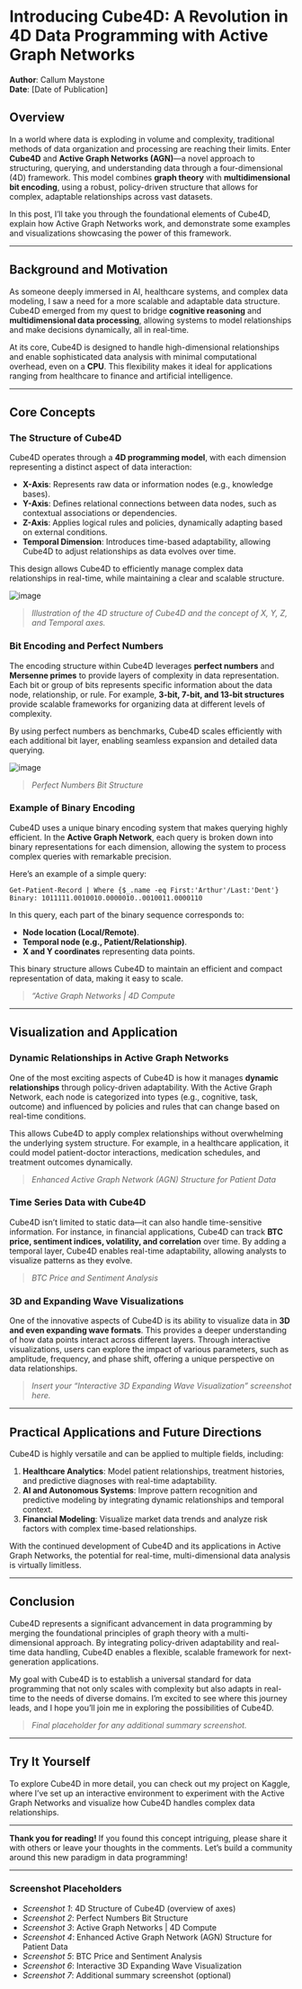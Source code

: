 # Introducing Cube4D: A Revolution in 4D Data Programming with Active Graph Networks

**Author**: Callum Maystone  
**Date**: [Date of Publication]

## Overview

In a world where data is exploding in volume and complexity, traditional methods of data organization and processing are reaching their limits. Enter **Cube4D** and **Active Graph Networks (AGN)**—a novel approach to structuring, querying, and understanding data through a four-dimensional (4D) framework. This model combines **graph theory** with **multidimensional bit encoding**, using a robust, policy-driven structure that allows for complex, adaptable relationships across vast datasets.

In this post, I’ll take you through the foundational elements of Cube4D, explain how Active Graph Networks work, and demonstrate some examples and visualizations showcasing the power of this framework.

---

## Background and Motivation

As someone deeply immersed in AI, healthcare systems, and complex data modeling, I saw a need for a more scalable and adaptable data structure. Cube4D emerged from my quest to bridge **cognitive reasoning** and **multidimensional data processing**, allowing systems to model relationships and make decisions dynamically, all in real-time.

At its core, Cube4D is designed to handle high-dimensional relationships and enable sophisticated data analysis with minimal computational overhead, even on a **CPU**. This flexibility makes it ideal for applications ranging from healthcare to finance and artificial intelligence.

---

## Core Concepts

### The Structure of Cube4D

Cube4D operates through a **4D programming model**, with each dimension representing a distinct aspect of data interaction:

- **X-Axis**: Represents raw data or information nodes (e.g., knowledge bases).
- **Y-Axis**: Defines relational connections between data nodes, such as contextual associations or dependencies.
- **Z-Axis**: Applies logical rules and policies, dynamically adapting based on external conditions.
- **Temporal Dimension**: Introduces time-based adaptability, allowing Cube4D to adjust relationships as data evolves over time.

This design allows Cube4D to efficiently manage complex data relationships in real-time, while maintaining a clear and scalable structure.

![image](https://github.com/user-attachments/assets/3fa0cba8-a9bd-4b72-9d3d-3fa7a08ac9d8)


> *Illustration of the 4D structure of Cube4D and the concept of X, Y, Z, and Temporal axes.*


### Bit Encoding and Perfect Numbers

The encoding structure within Cube4D leverages **perfect numbers** and **Mersenne primes** to provide layers of complexity in data representation. Each bit or group of bits represents specific information about the data node, relationship, or rule. For example, **3-bit, 7-bit, and 13-bit structures** provide scalable frameworks for organizing data at different levels of complexity.

By using perfect numbers as benchmarks, Cube4D scales efficiently with each additional bit layer, enabling seamless expansion and detailed data querying.


![image](https://github.com/user-attachments/assets/898a128d-3c96-441d-93c2-26f1d11784a8)

> *Perfect Numbers Bit Structure*

### Example of Binary Encoding

Cube4D uses a unique binary encoding system that makes querying highly efficient. In the **Active Graph Network**, each query is broken down into binary representations for each dimension, allowing the system to process complex queries with remarkable precision.

Here’s an example of a simple query:

```plaintext
Get-Patient-Record | Where {$_.name -eq First:'Arthur'/Last:'Dent'}
Binary: 1011111.0010010.0000010..0010011.0000110
```

In this query, each part of the binary sequence corresponds to:
- **Node location (Local/Remote)**.
- **Temporal node (e.g., Patient/Relationship)**.
- **X and Y coordinates** representing data points.

This binary structure allows Cube4D to maintain an efficient and compact representation of data, making it easy to scale.

> *“Active Graph Networks | 4D Compute*

---

## Visualization and Application

### Dynamic Relationships in Active Graph Networks

One of the most exciting aspects of Cube4D is how it manages **dynamic relationships** through policy-driven adaptability. With the Active Graph Network, each node is categorized into types (e.g., cognitive, task, outcome) and influenced by policies and rules that can change based on real-time conditions.

This allows Cube4D to apply complex relationships without overwhelming the underlying system structure. For example, in a healthcare application, it could model patient-doctor interactions, medication schedules, and treatment outcomes dynamically.



> *Enhanced Active Graph Network (AGN) Structure for Patient Data*

### Time Series Data with Cube4D

Cube4D isn’t limited to static data—it can also handle time-sensitive information. For instance, in financial applications, Cube4D can track **BTC price, sentiment indices, volatility, and correlation** over time. By adding a temporal layer, Cube4D enables real-time adaptability, allowing analysts to visualize patterns as they evolve.


> *BTC Price and Sentiment Analysis*

### 3D and Expanding Wave Visualizations

One of the innovative aspects of Cube4D is its ability to visualize data in **3D and even expanding wave formats**. This provides a deeper understanding of how data points interact across different layers. Through interactive visualizations, users can explore the impact of various parameters, such as amplitude, frequency, and phase shift, offering a unique perspective on data relationships.

> *Insert your “Interactive 3D Expanding Wave Visualization” screenshot here.*

---

## Practical Applications and Future Directions

Cube4D is highly versatile and can be applied to multiple fields, including:

1. **Healthcare Analytics**: Model patient relationships, treatment histories, and predictive diagnoses with real-time adaptability.
2. **AI and Autonomous Systems**: Improve pattern recognition and predictive modeling by integrating dynamic relationships and temporal context.
3. **Financial Modeling**: Visualize market data trends and analyze risk factors with complex time-based relationships.

With the continued development of Cube4D and its applications in Active Graph Networks, the potential for real-time, multi-dimensional data analysis is virtually limitless.

---

## Conclusion

Cube4D represents a significant advancement in data programming by merging the foundational principles of graph theory with a multi-dimensional approach. By integrating policy-driven adaptability and real-time data handling, Cube4D enables a flexible, scalable framework for next-generation applications.

My goal with Cube4D is to establish a universal standard for data programming that not only scales with complexity but also adapts in real-time to the needs of diverse domains. I’m excited to see where this journey leads, and I hope you’ll join me in exploring the possibilities of Cube4D.

> *Final placeholder for any additional summary screenshot.*

---

## Try It Yourself

To explore Cube4D in more detail, you can check out my project on Kaggle, where I’ve set up an interactive environment to experiment with the Active Graph Networks and visualize how Cube4D handles complex data relationships.

---

**Thank you for reading!** If you found this concept intriguing, please share it with others or leave your thoughts in the comments. Let’s build a community around this new paradigm in data programming!

---

### Screenshot Placeholders
- *Screenshot 1*: 4D Structure of Cube4D (overview of axes)
- *Screenshot 2*: Perfect Numbers Bit Structure
- *Screenshot 3*: Active Graph Networks | 4D Compute
- *Screenshot 4*: Enhanced Active Graph Network (AGN) Structure for Patient Data
- *Screenshot 5*: BTC Price and Sentiment Analysis
- *Screenshot 6*: Interactive 3D Expanding Wave Visualization
- *Screenshot 7*: Additional summary screenshot (optional)
